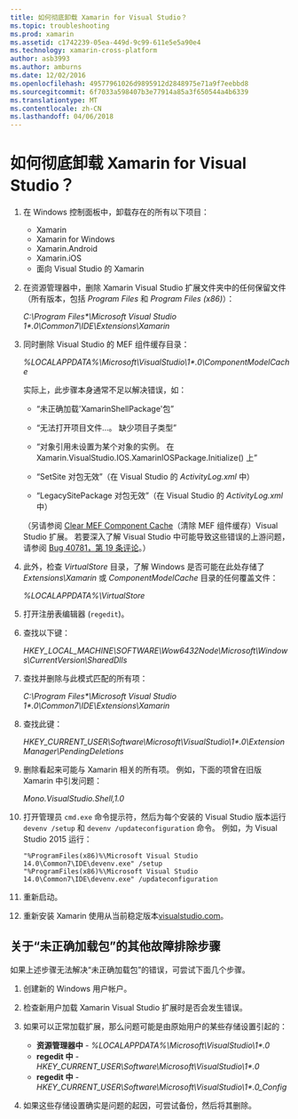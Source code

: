 ```yaml
---
title: 如何彻底卸载 Xamarin for Visual Studio？
ms.topic: troubleshooting
ms.prod: xamarin
ms.assetid: c1742239-05ea-449d-9c99-611e5e5a90e4
ms.technology: xamarin-cross-platform
author: asb3993
ms.author: amburns
ms.date: 12/02/2016
ms.openlocfilehash: 49577961026d9895912d2848975e71a9f7eebbd8
ms.sourcegitcommit: 6f7033a598407b3e77914a85a3f650544a4b6339
ms.translationtype: MT
ms.contentlocale: zh-CN
ms.lasthandoff: 04/06/2018
---
```

# <a name="how-do-i-perform-a-thorough-uninstall-for-xamarin-for-visual-studio"></a>如何彻底卸载 Xamarin for Visual Studio？


1.  在 Windows 控制面板中，卸载存在的所有以下项目：

    -   Xamarin
    -   Xamarin for Windows
    -   Xamarin.Android
    -   Xamarin.iOS
    -   面向 Visual Studio 的 Xamarin

2.  在资源管理器中，删除 Xamarin Visual Studio 扩展文件夹中的任何保留文件（所有版本，包括 _Program Files_ 和 _Program Files (x86)_）：

    _C:\\Program Files\*\\Microsoft Visual Studio 1\*.0\\Common7\\IDE\\Extensions\\Xamarin_

3.  同时删除 Visual Studio 的 MEF 组件缓存目录：

    _%LOCALAPPDATA%\\Microsoft\\VisualStudio\\1\*.0\\ComponentModelCache_

    实际上，此步骤本身通常不足以解决错误，如：

    -   “未正确加载'XamarinShellPackage'包”

    -   “无法打开项目文件...。 缺少项目子类型”

    -   “对象引用未设置为某个对象的实例。  在 Xamarin.VisualStudio.IOS.XamarinIOSPackage.Initialize() 上”

    -   “SetSite 对包无效”（在 Visual Studio 的 _ActivityLog.xml_ 中）

    -   “LegacySitePackage 对包无效”（在 Visual Studio 的 _ActivityLog.xml_ 中）

    （另请参阅 [Clear MEF Component Cache](https://visualstudiogallery.msdn.microsoft.com/22b94661-70c7-4a93-9ca3-8b6dd45f47cd)（清除 MEF 组件缓存）Visual Studio 扩展。  若要深入了解 Visual Studio 中可能导致这些错误的上游问题，请参阅 [Bug 40781，第 19 条评论](https://bugzilla.xamarin.com/show_bug.cgi?id=40781#c19)。）

4.  此外，检查 _VirtualStore_ 目录，了解 Windows 是否可能在此处存储了 _Extensions\\Xamarin_ 或 _ComponentModelCache_ 目录的任何覆盖文件：

    _%LOCALAPPDATA%\\VirtualStore_

5.  打开注册表编辑器 (`regedit`)。

6.  查找以下键：

    _HKEY\_LOCAL\_MACHINE\\SOFTWARE\\Wow6432Node\\Microsoft\\Windows\\CurrentVersion\\SharedDlls_

7.  查找并删除与此模式匹配的所有项：

    _C:\\Program Files\*\\Microsoft Visual Studio 1\*.0\\Common7\\IDE\\Extensions\\Xamarin_

8.  查找此键：

    _HKEY\_CURRENT\_USER\\Software\\Microsoft\\VisualStudio\\1\*.0\\ExtensionManager\\PendingDeletions_

9.  删除看起来可能与 Xamarin 相关的所有项。  例如，下面的项曾在旧版 Xamarin 中引发问题：

    _Mono.VisualStudio.Shell,1.0_

10. 打开管理员 `cmd.exe` 命令提示符，然后为每个安装的 Visual Studio 版本运行 `devenv /setup` 和 `devenv /updateconfiguration` 命令。  例如，为 Visual Studio 2015 运行：

    ```
    "%ProgramFiles(x86)%\Microsoft Visual Studio 14.0\Common7\IDE\devenv.exe" /setup
    "%ProgramFiles(x86)%\Microsoft Visual Studio 14.0\Common7\IDE\devenv.exe" /updateconfiguration
    ```

11. 重新启动。

12. 重新安装 Xamarin 使用从当前稳定版本[visualstudio.com](https://visualstudio.com/xamarin/)。

## <a name="additional-troubleshooting-steps-for-package-did-not-load-correctly"></a>关于“未正确加载包”的其他故障排除步骤

如果上述步骤无法解决“未正确加载包”的错误，可尝试下面几个步骤。

1.  创建新的 Windows 用户帐户。

2.  检查新用户加载 Xamarin Visual Studio 扩展时是否会发生错误。

3.  如果可以正常加载扩展，那么问题可能是由原始用户的某些存储设置引起的：

    -   **资源管理器中** - _%LOCALAPPDATA%\\Microsoft\\VisualStudio\\1\*.0_
    -   **regedit 中** - _HKEY\_CURRENT\_USER\\Software\\Microsoft\\VisualStudio\\1\*.0_
    -   **regedit 中** - _HKEY\_CURRENT\_USER\\Software\\Microsoft\\VisualStudio\\1\*.0\_Config_

4.  如果这些存储设置确实是问题的起因，可尝试备份，然后将其删除。
